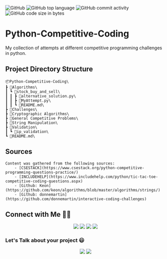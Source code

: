 ![GitHub](https://img.shields.io/github/license/umer-r/Python-Competitive-Coding) ![GitHub top language](https://img.shields.io/github/languages/top/umer-r/Python-Competitive-Coding) ![GitHub commit activity](https://img.shields.io/github/commit-activity/m/umer-r/Python-Competitive-Coding) ![GitHub code size in bytes](https://img.shields.io/github/languages/code-size/umer-r/Python-Competitive-Coding)

# Python-Competitive-Coding
My collection of attempts at different competitive programming challenges in python.

## Project Directory Structure
    📦Python-Competitive-Coding\
    ┣ 📂Algorithms\
    ┃ ┗ 📂stock_buy_and_sell\
    ┃ ┃ ┣ 📜alternative_solution.py\
    ┃ ┃ ┣ 📜MyAttempt.py\
    ┃ ┃ ┗ 📜README.md\
    ┣ 📂Challenges\
    ┣ 📂Cryptographic Algorithms\
    ┣ 📂General Competitive Problems\
    ┣ 📂String Manipulation\
    ┣ 📂Validation\
    ┃ ┗ 📂ip_validation\
    ┗ 📜README.md\

## Sources
    Content was gathered from the following sources:
        - [CSESTACK](https://www.csestack.org/python-competitive-programming-questions-practice/)
        - [INCLUDEHELP](https://www.includehelp.com/python/tic-tac-toe-competitive-coding-questions.aspx)
        - [Github: Keon](https://github.com/keon/algorithms/blob/master/algorithms/strings/)
        - [Github: donnemartin](https://github.com/donnemartin/interactive-coding-challenges)

## Connect with Me 🤝🏻 &nbsp;

<p align="center">
<a href="https://www.linkedin.com/in/umer-r-437120214/"><img src="https://img.shields.io/badge/-Umer%20R-0077B5?style=flat&logo=Linkedin&logoColor=white"/></a>
<a href="mailto:russs3400@gmail.com"><img src="https://img.shields.io/badge/-Umer R-D14836?style=flat&logo=Gmail&logoColor=white"/></a>
<a href="https://instagram.com/umer_r74"><img src="https://img.shields.io/badge/-@umer__r74-E4405F?style=flat&logo=Instagram&logoColor=white"/></a>
<a href="https://twitter.com/umer_74"><img src="https://img.shields.io/badge/-@umer__74-1877F2?style=flat&logo=Twitter&logoColor=white"/></a>
</p>

### Let's Talk about your project :smiley:

<p align="center">
<a href="https://www.upwork.com/freelancers/~011184505ed9059668"><img src="https://img.shields.io/badge/-Umer%20R-6fda44?style=flat&logo=upwork&logoColor=white"/></a>
<a href="https://www.fiverr.com/hamza_rajaz"><img src="https://img.shields.io/badge/-Umer%20R-00b22d?style=flat&logo=Fiverr&logoColor=white"/></a>

</p>